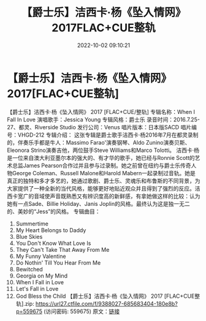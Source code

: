 ﻿---
title: 【爵士乐】洁西卡·杨《坠入情网》2017FLAC+CUE整轨
date: 2022-10-02 09:10:21
categories: 古典音乐、新世纪、纯音雅乐
tags: 纯音雅乐
---
# 【爵士乐】洁西卡·杨《坠入情网》2017[FLAC+CUE整轨]

【爵士乐】洁西卡·杨《坠入情网》 2017 [FLAC+CUE/整轨]
专辑名称：When I Fall In Love
演唱歌手：Jessica Young
专辑风格：爵士乐
录音时间：2016.7.25-27、都灵、Riverside Studio
发行公司：Venus
唱片版本：日本版SACD
唱片编号：VHGD-212
专辑介绍：
这张专辑是爵士歌手洁西卡·杨2016年7月在都灵录制的，伴奏乐手都是牛人：Massimo Farao'演奏钢琴、Aldo
Zunino演奏贝斯、Eleonora Strino演奏吉他，两位鼓手Steve Williams和Marco
Tolotti。
洁西卡·杨是一位来自澳大利亚墨尔本的强大的、有才华的歌手，她已经与Ronnie Scott的艺术总监James
Pearson合作过并且参与过录制。她之前曾在纽约与爵士乐传奇人物George Coleman、Russell
Malone和Harold
Mabern一起录制过音轨。她是真正的独特和多才多艺的，她通过歌剧、爵士乐、灵魂乐和布鲁斯的不同背景，为大家提供了一种全新的当代风格，能够更好地贴近观众并且得到了强烈的反应。洁西卡宽广的音域使声音既熟悉又有辨识度高的新鲜感，有拿她做这样的比较：认为她有一点Sade、Billie
Holiday、Janis Joplin的风格。最终认为这是独一无二的、美妙的“Jess”的风格。
专辑曲目：
01. Summertime
02. My Heart Belongs to Daddy
03. Blue Skies
04. You Don't Know What Love Is
05. They Can't Take That Away From Me
06. My Funny Valentine
07. Do Nothin' Till You Hear From Me
08. Bewitched
09. Georgia on My Mind
10. When I Fall in Love
11. Let's Fall in Love
12. God Bless the Child
【爵士乐】洁西卡·杨《坠入情网》 2017 [FLAC+CUE整轨].zip:
https://url27.ctfile.com/f/9388027-685683404-180e8b?p=559675
(访问密码: 559675)
原文：[链接](https://blog.sina.com.cn/s/blog_1647c7e7601030zpr.html)